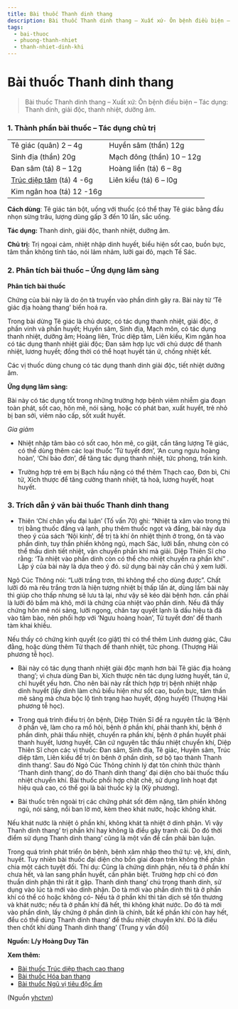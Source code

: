 ```yaml
---
title: Bài thuốc Thanh dinh thang
description: Bài thuốc Thanh dinh thang – Xuất xứ- Ôn bệnh điều biện – Tác dụng- Thanh dinh, giải độc, thanh nhiệt, dưỡng âm. 
tags:
  - bai-thuoc
  - phuong-thanh-nhiet
  - thanh-nhiet-dinh-khi
---
```


# Bài thuốc Thanh dinh thang 

> Bài thuốc Thanh dinh thang – Xuất xứ: Ôn bệnh điều biện – Tác dụng: Thanh dinh, giải độc, thanh nhiệt, dưỡng âm. 

### 1. Thành phần bài thuốc – Tác dụng chủ trị

|  |  |
| --- | --- |
| Tê giác (quân) 2 – 4g | Huyền sâm (thần) 12g |
| Sinh địa (thần) 20g | Mạch đông (thần) 10 – 12g |
| Đan sâm (tá) 8 – 12g | Hoàng liền (tá) 6 – 8g |
| [Trúc diệp tâm](/yhctvn/vi-thuoc-truc-diep/) (tá) 4 -6g | Liên kiều (tá) 6 – l0g |
|  Kim ngân hoa (tá) 12 -16g |  |

**Cách dùng**: Tê giác tán bột, uống với thuốc (có thể thay Tê giác bằng đầu nhọn sừng trâu, lượng dùng gấp 3 đến 10 lần, sắc uống.

**Tác dụng:** Thanh dinh, giải độc, thanh nhiệt, dưỡng âm. 

**Chủ trị:** Trị ngoại cảm, nhiệt nhập dinh huyết, biểu hiện sốt cao, buồn bực, tâm thần không tỉnh táo, nói lảm nhảm, lưỡi gai đỏ, mạch Tế Sác.

### 2. Phân tích bài thuốc – Ứng dụng lâm sàng

**Phân tích bài thuốc**

Chứng của bài này là do ôn tà truyền vào phần dinh gây ra. Bài này từ ‘Tê giác địa hoàng thang’ biến hoá ra.

Trong bài dừng Tê giác là chủ dược, có tác dụng thanh nhiệt, giải độc, ở phần vinh và phần huyết; Huyền sâm, Sinh địa, Mạch môn, có tác dụng thanh nhiệt, dưỡng âm; Hoàng liên, Trúc diệp tâm, Liên kiều, Kim ngân hoa có tác dụng thanh nhiệt giải độc; Đan sâm hợp lực với chủ dược để thanh nhiệt, lương huyết; đồng thời có thể hoạt huyết tán ứ, chống nhiệt kết. 

Các vị thuốc dùng chung có tác dụng thanh dinh giải độc, tiết nhiệt dưỡng âm.

**Ứng dụng lâm sàng:**

Bài này có tác dụng tốt trong những trường hợp bệnh viêm nhiễm gia đoạn toàn phát, sốt cao, hôn mê, nói sảng, hoặc có phát ban, xuất huyết, trẻ nhỏ bị ban sởi, viêm não cấp, sốt xuất huyết.

*Gia giảm*

+ Nhiệt nhập tâm bào có sốt cao, hôn mê, co giật, cần tăng lượng Tê giác, có thể dùng thêm các loại thuốc ‘Tử tuyết đơn’, ‘An cung ngưu hoàng hoàn’, ‘Chí bảo đơn’, để tăng tác dụng thanh nhiệt, tức phong, trấn kinh.

+ Trường hợp trẻ em bị Bạch hầu nặng có thể thêm Thạch cao, Đơn bì, Chi tử, Xích thược để tăng cường thanh nhiệt, tả hoả, lương huyết, hoạt huyết.

### 3. Trích dẫn ý văn bài thuốc Thanh dinh thang

+ Thiên ‘Chí chân yếu đại luận’ (Tố vấn 70) ghi: “Nhiệt tà xâm vào trong thì trị bằng thuốc đắng và lạnh, phụ thêm thuốc ngọt và đắng, bài này dựa theo ý của sách ‘Nội kinh’, để trị tà khí ôn nhiệt thịnh ở trong, ôn tà vào phần dinh, tuy thần phiền không ngủ, mạch Sác, lưỡi bẩn, nhưng còn có thể thấu dinh tiết nhiệt, vận chuyển phần khí mà giải. Diệp Thiên Sĩ cho rằng: ‘Tà nhiệt vào phần dinh còn có thể cho nhiệt chuyển ra phần khí” . Lập ý của bài này là dựa theo ý đó. sử dụng bài này cần chú ý xem lưỡi. 

Ngô Cúc Thông nói: “Lưỡi trắng trơn, thì không thể cho dùng được”. Chất lưỡi đỏ mà rêu trắng trơn là hiện tượng nhiệt bị thấp lấn át, dùng lầm bài này thì giúp cho thấp nhưng sẽ lưu tà lại, như vậy sẽ kéo dài bệnh hơn. cần phải là lưỡi đỏ bầm mà khô, mới là chứng của nhiệt vào phần dinh. Nếu đã thấy chứng hôn mê nói sảng, lưỡi ngọng, chân tay quyết lạnh là dấu hiệu tà đã vào tâm bào, nên phối hợp với ‘Ngưu hoàng hoàn’, Tử tuyết đơn’ để thanh tàm khai khiếu. 

Nếu thấy có chứng kinh quyết (co giật) thì có thể thêm Linh dương giác, Câu đằng, hoặc dùng thêm Từ thạch để thanh nhiệt, tức phong. (Thượng Hải phương tễ học).

+ Bài này có tác dụng thanh nhiệt giải độc mạnh hơn bài Tê giác địa hoàng thang’; vì chưa dùng Đan bì, Xích thược nên tác dụng lương huyết, tán ứ, chỉ huyết yếu hơn. Cho nên bài này rất thích hợp trị bệnh nhiệt nhập dinh huyết (lấy dinh làm chủ biểu hiện như sốt cao, buồn bực, tâm thần mê sảng mà chưa bộc lộ tình trạng hao huyết, động huyết) (Thượng Hải phương tễ học).

+ Trong quá trình điều trị ôn bệnh, Diệp Thiên Sĩ đề ra nguyên tắc là ‘Bệnh ở phần vệ, làm cho ra mồ hôi, bệnh ở phần khí, phải thanh khí, bệnh ở phần dinh, phải thấu nhiệt, chuyển ra phần khí, bệnh ở phần huyết phải thanh huyết, lương huyết. Căn cứ nguyên tắc thấu nhiệt chuyển khí, Diệp Thiên Sĩ chọn các vị thuốc: Đan sâm, Sinh địa, Tê giác, Huyền sâm, Trúc diệp tâm, Liên kiều để trị ôn bệnh ở phần dinh, sơ bộ tạo thành Thanh dinh thang’. Sau đó Ngỏ Cúc Thông chỉnh lý đạt tôn chính thức thành ‘Thanh dinh thang’, do đó Thanh dinh thang’ đại diện cho bài thuốc thấu nhiệt chuyển khí. Bài thuốc phối hợp chặt chẽ, sử dụng linh hoạt đạt hiệu quả cao, có thể gọi là bài thuốc kỳ lạ (Kỳ phương).

+ Bài thuốc trên ngoài trị các chứng phát sốt đêm nặng, tâm phiền không ngủ, nói sảng, nổi ban lờ mờ, kèm theo khát nước, hoặc không khát.

Nếu khát nước là nhiệt ỏ phần khí, không khát tà nhiệt ở dinh phận. Vì vậy Thanh dinh thang’ trị phần khí hay không là điều gây tranh cãi. Do đó thời điểm sử dụng Thanh dinh thang’ cũng là một vấn để cần phải bàn luận.

Trong quá trình phát triển ôn bệnh, bệnh xâm nhập theo thứ tự: vệ, khí, dinh, huyết. Tuy nhiên bài thuốc đại diện cho bốn giai đoạn trên không thể phân chia một cách tuyệt đối. Thí dụ: Cũng là chứng dinh phận, nếu tà ở phần khí chưa hết, và lan sang phần huyết, cần phân biệt. Trường hợp chỉ có đơn thuần dinh phận thì rất ít gặp. Thanh dinh thang’ chú trọng thanh dinh, sử dụng vào lúc tà mới vào dinh phận. Do tà mới vào phần dinh thì tà ở phần khí có thể có hoặc không có- Nếu tà ở phần khí thì tân dịch sẽ tổn thương và khát nước; nếu tà ở phần khí đã hết, thì không khát nước. Do đó tà mới vào phần dinh, lấy chứng ở phần dinh là chính, bất kể phần khí còn hay hết, đểu có thể dùng Thanh dinh thang’ để thấu nhiệt chuyển khí. Đó là điều then chốt khí dùng Thanh dinh thang’ (Trung y vấn đối)

**Nguồn: L/y Hoàng Duy Tân**

**Xem thêm:**

* [Bài thuốc Trúc diệp thạch cao thang](/yhctvn/bai-thuoc-truc-diep-thach-cao-thang/)
* [Bài thuốc Hóa ban thang](/yhctvn/bai-thuoc-hoa-ban-thang/)
* [Bài thuốc Ngũ vị tiêu độc ẩm](/yhctvn/bai-thuoc-ngu-vi-tieu-doc-am/)

(Nguồn <a href="https://yhctvn.com/bai-thuoc-thanh-dinh-thang/" target="_blank">yhctvn</a>)
